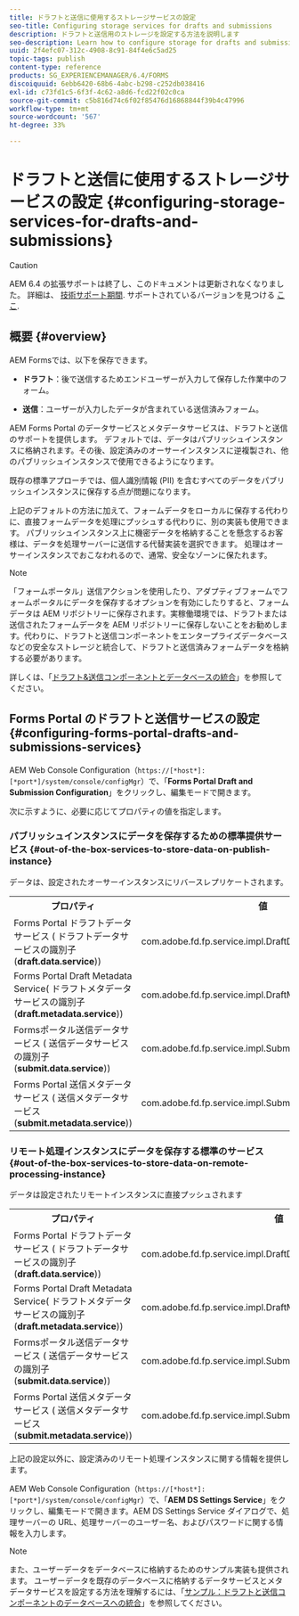 ```yaml
---
title: ドラフトと送信に使用するストレージサービスの設定
seo-title: Configuring storage services for drafts and submissions
description: ドラフトと送信用のストレージを設定する方法を説明します
seo-description: Learn how to configure storage for drafts and submissions
uuid: 2f4efc07-312c-4908-8c91-84f4e6c5ad25
topic-tags: publish
content-type: reference
products: SG_EXPERIENCEMANAGER/6.4/FORMS
discoiquuid: 6ebb6420-68b6-4abc-b298-c252db038416
exl-id: c73fd1c5-6f3f-4c62-a8d6-fcd22f02c0ca
source-git-commit: c5b816d74c6f02f85476d16868844f39b4c47996
workflow-type: tm+mt
source-wordcount: '567'
ht-degree: 33%

---
```


# ドラフトと送信に使用するストレージサービスの設定 {#configuring-storage-services-for-drafts-and-submissions}

>[!CAUTION]
>
>AEM 6.4 の拡張サポートは終了し、このドキュメントは更新されなくなりました。 詳細は、 [技術サポート期間](https://helpx.adobe.com/jp/support/programs/eol-matrix.html). サポートされているバージョンを見つける [ここ](https://experienceleague.adobe.com/docs/?lang=ja).

## 概要 {#overview}

AEM Formsでは、以下を保存できます。

* **ドラフト**：後で送信するためエンドユーザーが入力して保存した作業中のフォーム。

* **送信**：ユーザーが入力したデータが含まれている送信済みフォーム。

AEM Forms Portal のデータサービスとメタデータサービスは、ドラフトと送信のサポートを提供します。 デフォルトでは、データはパブリッシュインスタンスに格納されます。その後、設定済みのオーサーインスタンスに逆複製され、他のパブリッシュインスタンスで使用できるようになります。

既存の標準アプローチでは、個人識別情報 (PII) を含むすべてのデータをパブリッシュインスタンスに保存する点が問題になります。

上記のデフォルトの方法に加えて、フォームデータをローカルに保存する代わりに、直接フォームデータを処理にプッシュする代わりに、別の実装も使用できます。 パブリッシュインスタンス上に機密データを格納することを懸念するお客様は、データを処理サーバーに送信する代替実装を選択できます。 処理はオーサーインスタンスでおこなわれるので、通常、安全なゾーンに保たれます。

>[!NOTE]
>
>「フォームポータル」送信アクションを使用したり、アダプティブフォームでフォームポータルにデータを保存するオプションを有効にしたりすると、フォームデータは AEM リポジトリーに保存されます。実稼働環境では、ドラフトまたは送信されたフォームデータを AEM リポジトリーに保存しないことをお勧めします。代わりに、ドラフトと送信コンポーネントをエンタープライズデータベースなどの安全なストレージと統合して、ドラフトと送信済みフォームデータを格納する必要があります。
>
>詳しくは、「[ドラフト&amp;送信コンポーネントとデータベースの統合](/help/forms/using/integrate-draft-submission-database.md)」を参照してください。

## Forms Portal のドラフトと送信サービスの設定 {#configuring-forms-portal-drafts-and-submissions-services}

AEM Web Console Configuration（`https://[*host*]:[*port*]/system/console/configMgr`）で、「**Forms Portal Draft and Submission Configuration**」をクリックし、編集モードで開きます。

次に示すように、必要に応じてプロパティの値を指定します。

### パブリッシュインスタンスにデータを保存するための標準提供サービス {#out-of-the-box-services-to-store-data-on-publish-instance}

データは、設定されたオーサーインスタンスにリバースレプリケートされます。

<table> 
 <tbody>
  <tr>
   <th>プロパティ</th> 
   <th>値</th> 
  </tr>
  <tr>
   <td>Forms Portal ドラフトデータサービス ( ドラフトデータサービスの識別子 (<strong>draft.data.service</strong>))</td> 
   <td>com.adobe.fd.fp.service.impl.DraftDataServiceImpl<br /> </td> 
  </tr>
  <tr>
   <td>Forms Portal Draft Metadata Service( ドラフトメタデータサービスの識別子 (<strong>draft.metadata.service</strong>))</td> 
   <td>com.adobe.fd.fp.service.impl.DraftMetadataServiceImpl<br /> </td> 
  </tr>
  <tr>
   <td>Formsポータル送信データサービス ( 送信データサービスの識別子 (<strong>submit.data.service</strong>))</td> 
   <td>com.adobe.fd.fp.service.impl.SubmitDataServiceImpl<br /> </td> 
  </tr>
  <tr>
   <td>Forms Portal 送信メタデータサービス ( 送信メタデータサービス (<strong>submit.metadata.service</strong>))</td> 
   <td>com.adobe.fd.fp.service.impl.SubmitMetadataServiceImpl<br /> </td> 
  </tr>
 </tbody>
</table>

### リモート処理インスタンスにデータを保存する標準のサービス {#out-of-the-box-services-to-store-data-on-remote-processing-instance}

データは設定されたリモートインスタンスに直接プッシュされます

<table> 
 <tbody>
  <tr>
   <th>プロパティ</th> 
   <th>値</th> 
  </tr>
  <tr>
   <td>Forms Portal ドラフトデータサービス ( ドラフトデータサービスの識別子 (<strong>draft.data.service</strong>))</td> 
   <td>com.adobe.fd.fp.service.impl.DraftDataServiceRemoteImpl<br /> </td> 
  </tr>
  <tr>
   <td>Forms Portal Draft Metadata Service( ドラフトメタデータサービスの識別子 (<strong>draft.metadata.service</strong>))</td> 
   <td>com.adobe.fd.fp.service.impl.DraftMetadataServiceRemoteImpl<br /> </td> 
  </tr>
  <tr>
   <td>Formsポータル送信データサービス ( 送信データサービスの識別子 (<strong>submit.data.service</strong>))</td> 
   <td>com.adobe.fd.fp.service.impl.SubmitDataServiceRemoteImpl<br /> </td> 
  </tr>
  <tr>
   <td>Forms Portal 送信メタデータサービス ( 送信メタデータサービス (<strong>submit.metadata.service</strong>))</td> 
   <td>com.adobe.fd.fp.service.impl.SubmitMetadataServiceRemoteImpl<br /> </td> 
  </tr>
 </tbody>
</table>

上記の設定以外に、設定済みのリモート処理インスタンスに関する情報を提供します。

AEM Web Console Configuration（`https://[*host*]:[*port*]/system/console/configMgr`）で、「**AEM DS Settings Service**」をクリックし、編集モードで開きます。AEM DS Settings Service ダイアログで、処理サーバーの URL、処理サーバーのユーザー名、およびパスワードに関する情報を入力します。

>[!NOTE]
>
>また、ユーザーデータをデータベースに格納するためのサンプル実装も提供されます。 ユーザーデータを既存のデータベースに格納するデータサービスとメタデータサービスを設定する方法を理解するには、「[サンプル：ドラフトと送信コンポーネントのデータベースへの統合](/help/forms/using/integrate-draft-submission-database.md)」を参照してください。

